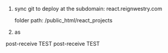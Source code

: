 1) sync git to deploy at the subdomain: 
    react.reignwestry.com

    folder path: /public_html/react_projects
2) as

post-receive TEST
post-receive TEST
